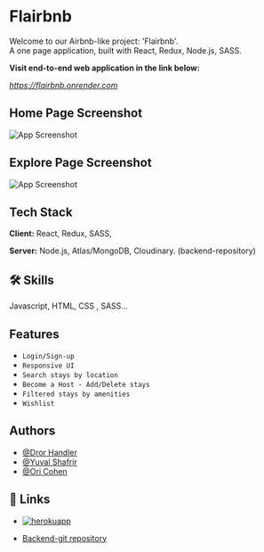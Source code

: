 
# Flairbnb
Welcome to our Airbnb-like project: 'Flairbnb'.   
A one page application, built with React, Redux, Node.js, SASS. 

 **Visit end-to-end web application in the link below:**
 
 *https://flairbnb.onrender.com* 

## Home Page Screenshot

![App Screenshot](https://res.cloudinary.com/dcys8pbcf/image/upload/v1649093191/fbnb_guw4mh.jpg)

## Explore Page Screenshot
![App Screenshot](https://res.cloudinary.com/dcys8pbcf/image/upload/v1649093369/explore_dzph9o.png)

## Tech Stack

**Client:** React, Redux, SASS,

**Server:**  Node.js, Atlas/MongoDB, Cloudinary. (backend-repository)


## 🛠 Skills
Javascript, HTML, CSS , SASS...


## Features

- `Login/Sign-up`
- `Responsive UI`
- `Search stays by location`
- `Become a Host - Add/Delete stays`
- `Filtered stays by amenities`
- `Wishlist `                        


## Authors

- [@Dror Handler](https://github.com/Hdror)
- [@Yuval Shafrir](https://github.com/UvalSchaphrear)
- [@Ori Cohen](https://github.com/OriC89)


## 🔗 Links
 - [![herokuapp](https://res.cloudinary.com/dcys8pbcf/image/upload/v1649089030/2_qebfp8.png)](https://flairbnb.onrender.com)

- [Backend-git repository](https://github.com/OriC89/airbnb---backend)

